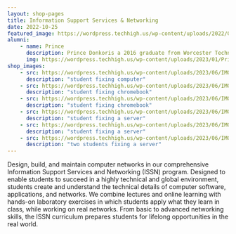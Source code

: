 ```yaml
---
layout: shop-pages
title: Information Support Services & Networking
date: 2022-10-25
featured_image: https://wordpress.techhigh.us/wp-content/uploads/2022/04/umberto-jXd2FSvcRr8-unsplash-1.jpg
alumni:
    - name: Prince
      description: Prince Donkoris a 2016 graduate from Worcester Technical High School’s Information Supports Services & Networking Program (ISS&N). After graduating, Prince went straight into the workforce, and now serves as a Full Stack Software Developer at Ford Motors.
      img: https://wordpress.techhigh.us/wp-content/uploads/2023/01/PrinceDonkoris_Alumni.jpg
shop_images:
    - src: https://wordpress.techhigh.us/wp-content/uploads/2023/06/IMG_3857.heic.jpg
      description: "student fixing computer"
    - src: https://wordpress.techhigh.us/wp-content/uploads/2023/06/IMG_8077.heic.jpg
      description: "student fixing chromebook"
    - src: https://wordpress.techhigh.us/wp-content/uploads/2023/06/IMG_3874.HEIC.jpg
      description: "student fixing chromebook"
    - src: https://wordpress.techhigh.us/wp-content/uploads/2023/06/IMG_3139.HEIC.jpg
      description: "student fixing a server"
    - src: https://wordpress.techhigh.us/wp-content/uploads/2023/06/IMG_3129.HEIC.jpg
      description: "student fixing a server"
    - src: https://wordpress.techhigh.us/wp-content/uploads/2023/06/IMG_3145.HEIC.jpg
      description: "two students fixing a server"
---
```


Design, build, and maintain computer networks in our comprehensive Information Support Services and Networking (ISSN) program. Designed to enable students to succeed in a highly technical and global environment, students create and understand the technical details of computer software, applications, and networks. We combine lectures and online learning with hands-on laboratory exercises in which students apply what they learn in class, while working on real networks. From basic to advanced networking skills, the ISSN curriculum prepares students for lifelong opportunities in the real world.

